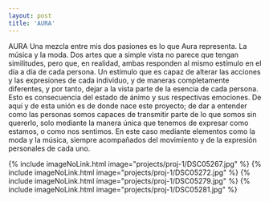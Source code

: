 ```yaml
---
layout: post
title: 'AURA'
---
```

AURA Una mezcla entre mis dos pasiones es lo que Aura representa.
La música y la moda. Dos artes que a simple vista no parece que tengan similitudes, pero que, en realidad, ambas responden al mismo estímulo en el día a día de cada persona. Un estímulo que es capaz de alterar las acciones y las expresiones de cada individuo, y de maneras completamente diferentes, y por tanto, dejar a la vista parte de la esencia de cada persona. Esto es consecuencia del estado de ánimo y sus respectivas emociones. De aquí y de esta unión es de donde nace este proyecto; de dar a entender como las personas somos capaces de transmitir parte de lo que somos sin quererlo, solo mediante la manera única que tenemos de expresar como estamos, o como nos sentimos. En este caso mediante elementos como la moda y la música, siempre acompañados del movimiento y de la expresión personales de cada uno.

{% include imageNoLink.html image="projects/proj-1/DSC05267.jpg" %}
{% include imageNoLink.html image="projects/proj-1/DSC05272.jpg" %}
{% include imageNoLink.html image="projects/proj-1/DSC05279.jpg" %}
{% include imageNoLink.html image="projects/proj-1/DSC05281.jpg" %}

